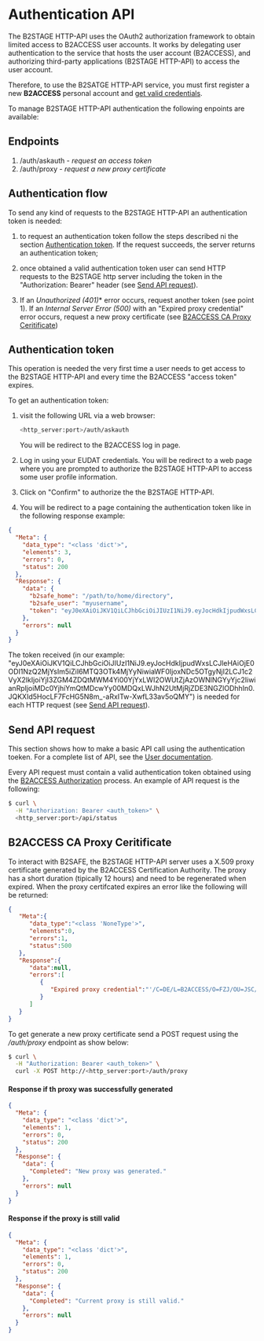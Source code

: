 # Authentication API

The B2STAGE HTTP-API uses the OAuth2 authorization framework to obtain limited access to B2ACCESS user accounts. It works by delegating user authentication to the service that hosts the user account (B2ACCESS), and authorizing third-party applications (B2STAGE HTTP-API) to access the user account. 

Therefore, to use the B2SATGE HTTP-API service, you must first register a new **B2ACCESS** personal account and [get valid credentials](https://b2access.eudat.eu:8443/home/home).

To manage B2STAGE HTTP-API authentication the following enpoints are available:

## Endpoints
1. /auth/askauth - *request an access token*
2. /auth/proxy - *request a new proxy certificate*


## Authentication flow
To send any kind of requests to the B2STAGE HTTP-API an authentication token is needed:

1. to request an authentication token follow the steps described ni the section [Authentication token](#authentication-token). If the request succeeds, the server returns an authentication token;

2. once obtained a valid authentication token user can send HTTP requests to the B2STAGE http server including the token in the "Authorization: Bearer" header (see [Send API request](#send-api-request)).

3. If an *Unauthorized (401)** error occurs, request another token (see point 1). If an *Internal Server Error (500)* with an "Expired proxy credential" error occurs, request a new proxy certificate (see [B2ACCESS CA Proxy Ceritificate](#b2access-ca-proxy-ceritificate))


## Authentication token 
This operation is needed the very first time a user needs to get access to the B2STAGE HTTP-API and every time the B2ACCESS "access token" expires.

To get an authentication token:

1. visit the following URL via a web browser:

    ```bash
    <http_server:port>/auth/askauth
    ```
    
    You will be redirect to the B2ACCESS log in page.

2. Log in using your EUDAT credentials. You will be redirect to a web page where you are prompted to authorize the B2STAGE HTTP-API to access some user profile information.

3. Click on "Confirm" to authorize the the B2STAGE HTTP-API.

4. You will be redirect to a page containing the authentication token like in the following response example:

```json
{
  "Meta": {
    "data_type": "<class 'dict'>", 
    "elements": 3, 
    "errors": 0, 
    "status": 200
  }, 
  "Response": {
    "data": {
      "b2safe_home": "/path/to/home/directory", 
      "b2safe_user": "myusername", 
      "token": "eyJ0eXAiOiJKV1QiLCJhbGciOiJIUzI1NiJ9.eyJocHdkIjpudWxsLCJleHAiOjE0ODI1NzQ2MjYsIm5iZiI6MTQ3OTk4MjYyNiwiaWF0IjoxNDc5OTgyNjI2LCJ1c2VyX2lkIjoiYjI3ZGM4ZDQtMWM4Yi00YjYxLWI2OWUtZjAzOWNlNGYyYjc2IiwianRpIjoiMDc0YjhiYmQtMDcwYy00MDQxLWJhN2UtMjRjZDE3NGZlODhhIn0.JQKXId5HocLF7FcHG5N8m_-aRxITw-XwfL33av5oQMY"
    }, 
    "errors": null
  }
}

```

The token received (in our example:
"eyJ0eXAiOiJKV1QiLCJhbGciOiJIUzI1NiJ9.eyJocHdkIjpudWxsLCJleHAiOjE0ODI1NzQ2MjYsIm5iZiI6MTQ3OTk4MjYyNiwiaWF0IjoxNDc5OTgyNjI2LCJ1c2VyX2lkIjoiYjI3ZGM4ZDQtMWM4Yi00YjYxLWI2OWUtZjAzOWNlNGYyYjc2IiwianRpIjoiMDc0YjhiYmQtMDcwYy00MDQxLWJhN2UtMjRjZDE3NGZlODhhIn0.JQKXId5HocLF7FcHG5N8m_-aRxITw-XwfL33av5oQMY") is needed for each HTTP request (see [Send API request](#send-api-request)).


## Send API request
This section shows how to make a basic API call using the authentication  toeken. For a complete list of API, see the [User documentation](user.md).

Every API request must contain a valid authentication token obtained using the [B2ACCESS Authorization](#b2access-authorization) process.
An example of API request is the following: 

```bash
$ curl \
  -H "Authorization: Bearer <auth_token>" \
  <http_server:port>/api/status 
```


## B2ACCESS CA Proxy Ceritificate
To interact with B2SAFE, the B2STAGE HTTP-API server uses a X.509 proxy certificate generated by the B2ACCESS Certification Authority. The proxy has a short duration (tipically 12 hours) and need to be regenerated when expired.
When the proxy certifcated expires an error like the following will be returned:
```json
{  
   "Meta":{  
      "data_type":"<class 'NoneType'>",
      "elements":0,
      "errors":1,
      "status":500
   },
   "Response":{  
      "data":null,
      "errors":[  
         {  
            "Expired proxy credential":"'/C=DE/L=B2ACCESS/O=FZJ/OU=JSC/CN=e280fe69-3753-4061-9d9d-c52aa34324eb/CN=Name Surnmae' became invalid 675 minutes ago.\nTo refresh the proxy make 'POST' on URI '/auth/proxy'"
         }
      ]
   }
}
```

To get generate a new proxy certificate send a POST request using the */auth/proxy* endpoint as show below:
```bash
$ curl \
  -H "Authorization: Bearer <auth_token>" \
  curl -X POST http://<http_server:port>/auth/proxy 
```

#### Response if th proxy was successfully generated
```json
{
  "Meta": {
    "data_type": "<class 'dict'>", 
    "elements": 1, 
    "errors": 0, 
    "status": 200
  }, 
  "Response": {
    "data": {
      "Completed": "New proxy was generated."
    }, 
    "errors": null
  }
}
```

#### Response if the proxy is still valid
```json
{
  "Meta": {
    "data_type": "<class 'dict'>", 
    "elements": 1, 
    "errors": 0, 
    "status": 200
  }, 
  "Response": {
    "data": {
      "Completed": "Current proxy is still valid."
    }, 
    "errors": null
  }
}
```